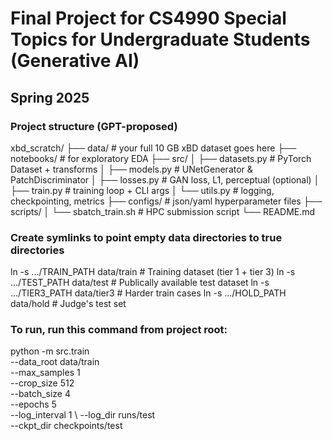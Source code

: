 # Final Project for CS4990 Special Topics for Undergraduate Students (Generative AI)

## Spring 2025

### Project structure (GPT-proposed)

xbd_scratch/
├── data/                   # your full 10 GB xBD dataset goes here
├── notebooks/              # for exploratory EDA
├── src/
│   ├── datasets.py         # PyTorch Dataset + transforms
│   ├── models.py           # UNetGenerator & PatchDiscriminator
│   ├── losses.py           # GAN loss, L1, perceptual (optional)
│   ├── train.py            # training loop + CLI args
│   └── utils.py            # logging, checkpointing, metrics
├── configs/                # json/yaml hyperparameter files
├── scripts/
│   └── sbatch_train.sh     # HPC submission script
└── README.md

### Create symlinks to point empty data directories to true directories

ln -s .../TRAIN_PATH         data/train     # Training dataset (tier 1 + tier 3)
ln -s .../TEST_PATH         data/test       # Publically available test dataset
ln -s .../TIER3_PATH         data/tier3     # Harder train cases
ln -s .../HOLD_PATH         data/hold       # Judge's test set

### To run, run this command from project root:

python -m src.train \
  --data_root data/train \
  --max_samples 1 \
  --crop_size 512 \
  --batch_size 4 \
  --epochs 5 \
  --log_interval 1 \ 
  --log_dir runs/test \
  --ckpt_dir checkpoints/test